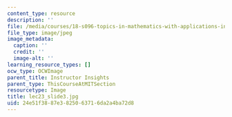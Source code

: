 ```yaml
---
content_type: resource
description: ''
file: /media/courses/18-s096-topics-in-mathematics-with-applications-in-finance-fall-2013/24e51f3887e3825063716da2a4ba72d8_lec23_slide3.jpg
file_type: image/jpeg
image_metadata:
  caption: ''
  credit: ''
  image-alt: ''
learning_resource_types: []
ocw_type: OCWImage
parent_title: Instructor Insights
parent_type: ThisCourseAtMITSection
resourcetype: Image
title: lec23_slide3.jpg
uid: 24e51f38-87e3-8250-6371-6da2a4ba72d8
---
```

